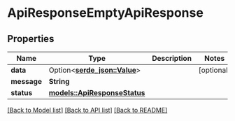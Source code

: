 # ApiResponseEmptyApiResponse

## Properties

Name | Type | Description | Notes
------------ | ------------- | ------------- | -------------
**data** | Option<[**serde_json::Value**](.md)> |  | [optional]
**message** | **String** |  | 
**status** | [**models::ApiResponseStatus**](ApiResponseStatus.md) |  | 

[[Back to Model list]](../README.md#documentation-for-models) [[Back to API list]](../README.md#documentation-for-api-endpoints) [[Back to README]](../README.md)


